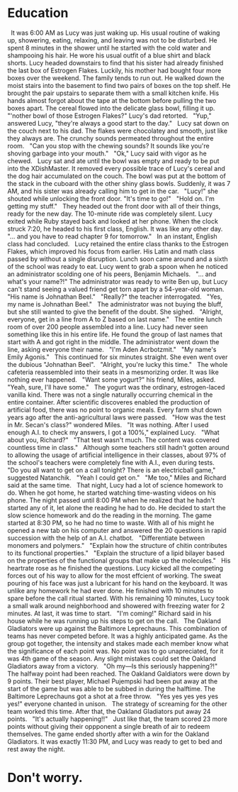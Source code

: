 # Education
&nbsp; It was 6:00 AM as Lucy was just waking up. His usual routine of waking up, showering, eating, relaxing, and leaving was not to be disturbed. He spent 8 minutes in the shower until he started with the cold water and shampooing his hair. He wore his usual outfit of a blue shirt and black shorts. Lucy headed downstairs to find that his sister had already finished the last box of Estrogen Flakes. Luckily, his mother had bought four more boxes over the weekend. The family tends to run out. He walked down the moist stairs into the basement to find two pairs of boxes on the top shelf. He brought the pair upstairs to separate them with a small kitchen knife. His hands almost forgot about the tape at the bottom before pulling the two boxes apart. The cereal flowed into the delicate glass bowl, filling it up.
&nbsp; "'nother bowl of those Estrogen Flakes?" Lucy's dad retorted.
&nbsp; "Yup," answered Lucy, "they're always a good start to the day."
&nbsp; Lucy sat down on the couch next to his dad. The flakes were chocolatey and smooth, just like they always are. The crunchy sounds permeated throughout the entire room.
&nbsp; "Can you stop with the chewing sounds? It sounds like you're shoving garbage into your mouth."
&nbsp; "Ok," Lucy said with vigor as he chewed.
&nbsp; Lucy sat and ate until the bowl was empty and ready to be put into the XDishMaster. It removed every possible trace of Lucy's cereal and the dog hair accumulated on the couch. The bowl was put at the bottom of the stack in the cuboard with the other shiny glass bowls. Suddenly, it was 7 AM, and his sister was already calling him to get in the car.
&nbsp; "Lucy!" she shouted while unlocking the front door. "It's time to go!"
&nbsp; "Hold on. I'm getting my stuff."
&nbsp; They headed out the front door with all of their things, ready for the new day. The 10-minute ride was completely silent. Lucy exited while Ruby stayed back and looked at her phone. When the clock struck 7:20, he headed to his first class, English. It was like any other day.
&nbsp; "… and you have to read chapter 9 for tomorrow."
&nbsp; In an instant, English class had concluded.
&nbsp; Lucy retained the entire class thanks to the Estrogen Flakes, which improved his focus from earlier. His Latin and math class passed by without a single disruption. Lunch soon came around and a sixth of the school was ready to eat. Lucy went to grab a spoon when he noticed an administrator scolding one of his peers, Benjamin Michaels.
&nbsp; "… and what's your name?!" The administrator was ready to write Ben up, but Lucy can't stand seeing a valued friend get torn apart by a 54-year-old woman.
&nbsp; "His name is Johnathan Beel."
&nbsp; "Really?" the teacher interrogated.
&nbsp; "Yes, my name is Johnathan Beel."
&nbsp; The administrator was not buying the bluff, but she still wanted to give the benefit of the doubt. She sighed.
&nbsp; "Alright, everyone, get in a line from A to Z based on last name."
&nbsp; The entire lunch room of over 200 people assembled into a line. Lucy had never seen something like this in his entire life. He found the group of last names that start with A and got right in the middle. The administrator went down the line, asking everyone their name.
&nbsp; "I'm Aden Acrbotzmit."
&nbsp; "My name's Emily Agonis."
&nbsp; This continued for six minutes straight. She even went over the dubious "Johnathan Beel".
&nbsp; "Alright, you're lucky this time."
&nbsp; The whole cafeteria reassembled into their seats in a mesmorizing order. It was like nothing ever happened.
&nbsp; "Want some yogurt?" his friend, Miles, asked.
&nbsp; "Yeah, sure, I'll have some."
&nbsp; The yogurt was the ordinary, estrogen-laced vanilla kind. There was not a single naturally occurring chemical in the entire container. After scientific discoveres enabled the production of artificial food, there was no point to organic meals. Every farm shut down years ago after the anti-agricultural laws were passed.
&nbsp; "How was the test in Mr. Secan's class?" wondered Miles.
&nbsp; "It was nothing. After I used enough A.I. to check my answers, I got a 100%," explained Lucy.
&nbsp; "What about you, Richard?"
&nbsp; "That test wasn't much. The content was covered countless time in class."
&nbsp; Although some teachers still hadn't gotten around to allowing the usage of artificial intelligence in their classes, about 97% of the school's teachers were completely fine with A.I., even during tests.
&nbsp; "Do you all want to get on a call tonight? There is an electricball game," suggested Natanchik.
&nbsp; "Yeah I could get on."
&nbsp; "Me too," Miles and Richard said at the same time.
&nbsp; That night, Lucy had a lot of science homework to do. When he got home, he started watching time-wasting videos on his phone. The night passed until 8:00 PM when he realized that he hadn't started any of it, let alone the reading he had to do. He decided to start the slow science homework and do the reading in the morning. The game started at 8:30 PM, so he had no time to waste. With all of his might he opened a new tab on his computer and answered the 20 questions in rapid succession with the help of an A.I. chatbot.
&nbsp; "Differentiate between monomers and polymers."
&nbsp; "Explain how the structure of chitin contributes to its functional properties."
&nbsp; "Explain the structure of a lipid bilayer based on the properties of the functional groups that make up the molecules."
&nbsp; His heartrate rose as he finished the questions. Lucy kicked all the competing forces out of his way to allow for the most effcient of working. The sweat pouring of his face was just a lubricant for his hand on the keyboard. It was unlike any homework he had ever done. He finished with 10 minutes to spare before the call ritual started. With his remaining 10 minutes, Lucy took a small walk around neighborhood and showered with freezing water for 2 minutes. At last, it was time to start.
&nbsp; "I'm coming!" Richard said in his house while he was running up his steps to get on the call.
&nbsp; The Oakland Gladiators were up against the Baltimore Leprechauns. This combination of teams has never competed before. It was a highly anticipated game. As the group got together, the intensity and stakes made each member know what the significance of each point was. No point was to go unapreciated, for it was 4th game of the season. Any slight mistakes could set the Oakland Gladiators away from a victory.
&nbsp; "Oh my—Is this seriously happening?!"
&nbsp; The halfway point had been reached. The Oakland Galdiators were down by 9 points. Their best player, Michael Pujempski had been put away at the start of the game but was able to be subbed in during the halftime. The Baltimore Leprechauns got a shot at a free throw.
&nbsp; "Yes yes yes yes yes yes!" everyone chanted in unison.
&nbsp; The strategy of screaming for the other team worked this time. After that, the Oakland Gladiators put away 24 points.
&nbsp; "It's actually happening!!"
&nbsp; Just like that, the team scored 23 more points without giving their oppponent a single breath of air to redeem themselves. The game ended shortly after with a win for the Oakland Gladiators. It was exactly 11:30 PM, and Lucy was ready to get to bed and rest away the night.
# Don't worry.

